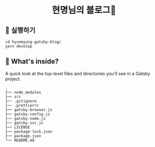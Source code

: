 
<h1 align="center">
  현명님의 블로그💛
</h1>

## 🚀 실행하기

    
    cd hyunmyung-gatsby-blog/
    yarn develop
    
    

## 🧐 What's inside?

A quick look at the top-level files and directories you'll see in a Gatsby project.

    .
    ├── node_modules
    ├── src
    ├── .gitignore
    ├── .prettierrc
    ├── gatsby-browser.js
    ├── gatsby-config.js
    ├── gatsby-node.js
    ├── gatsby-ssr.js
    ├── LICENSE
    ├── package-lock.json
    ├── package.json
    └── README.md
